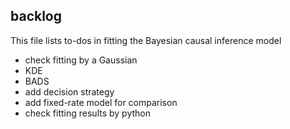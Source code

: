 ## backlog

This file lists to-dos in fitting the Bayesian causal inference model
- check fitting by a Gaussian
- KDE
- BADS
- add decision strategy
- add fixed-rate model for comparison
- check fitting results by python